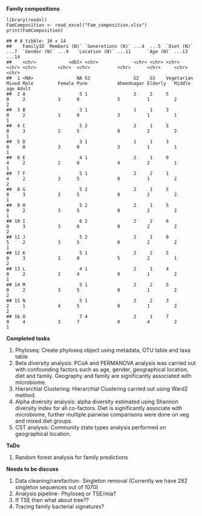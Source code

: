 **Family compositions**

    library(readxl)
    FamComposition <- read_excel("Fam_composition.xlsx")
    print(FamComposition)

    ## # A tibble: 16 x 14
    ##    FamilyID `Members (N)` `Generetions (N)` ...4  ...5  `Diet (N)` ...7  `Gender (N)` ...9   `Location (N)` ...11      `Age (N)` ...13      ...14
    ##    <chr>            <dbl> <chr>             <chr> <chr> <chr>      <chr> <chr>        <chr>  <chr>          <chr>      <chr>     <chr>      <chr>
    ##  1 <NA>                NA G1                G2    G3    Vegetarian Mixed Male         Female Pune           Ahmednagar Elderly   Middle age Adult
    ##  2 A                    5 1                 2     2     5          0     2            3      0              5          1         2          2    
    ##  3 B                    3 1                 1     1     3          0     2            1      0              3          1         1          1    
    ##  4 C                    5 2                 2     1     5          0     3            2      5              0          2         2          1    
    ##  5 D                    3 1                 1     1     3          0     0            3      0              3          1         1          1    
    ##  6 E                    4 1                 2     1     0          4     2            2      0              4          2         1          1    
    ##  7 F                    5 1                 2     2     1          4     2            3      5              0          1         2          2    
    ##  8 G                    5 2                 2     1     5          0     3            2      5              0          2         2          1    
    ##  9 H                    5 2                 2     1     5          0     2            3      5              0          2         2          1    
    ## 10 I                    6 2                 2     2     6          0     3            3      6              0          2         2          2    
    ## 11 J                    5 2                 2     1     0          5     2            3      5              0          2         2          1    
    ## 12 K                    5 1                 2     2     5          0     3            2      0              5          2         1          2    
    ## 13 L                    4 1                 2     1     4          0     2            2      4              0          1         2          1    
    ## 14 M                    5 1                 2     2     5          0     2            3      5              0          1         2          2    
    ## 15 N                    5 1                 2     2     3          2     1            4      5              0          1         2          2    
    ## 16 O                    7 4                 2     1     7          0     4            3      7              0          4         2          1

**Completed tasks**

1.  Phyloseq: Create phyloseq object using metadata, OTU table and taxa
    table
2.  Beta diversity analysis: PCoA and PERMANOVA analysis was carried out
    with confounding factors such as age, gender, geographical location,
    diet and family. Geography and family are significantly associated with microbiome.
3.  Hierarchial Clustering: Hierarchial Clustering carried out using
    Ward2 method.
4.  Alpha diversity analysis: alpha diversity estimated using Shannon
    diversity index for all co-factors. Diet is significantly associate with microbiome, further multiple pairwise comparisons were done on veg and mixed diet groups.  
5.  CST analysis: Community state types analysis performed on
    geographical location.

**ToDo**

1.  Random forest analysis for family predictions

**Needs to be discuss**

1.  Data cleaning/rarefaction- Singleton removal (Currently we have 282
    singleton sequences out of 1070)
2.  Analysis pipeline- Phyloseq or TSE/mia?
3.  If TSE then what about tree??
4.  Tracing family bacterial signatures?
